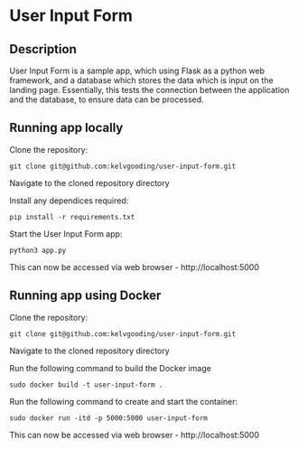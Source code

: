 # User Input Form

## Description

User Input Form is a sample app, which using Flask as a python web framework, and a database which stores the data which is input on the landing page. Essentially, this tests the connection between the application and the database, to ensure data can be processed.

## Running app locally

Clone the repository:

```
git clone git@github.com:kelvgooding/user-input-form.git
```

Navigate to the cloned repository directory

Install any dependices required:

```
pip install -r requirements.txt
```

Start the User Input Form app:

```
python3 app.py
```

This can now be accessed via web browser - http://localhost:5000

## Running app using Docker

Clone the repository:

```
git clone git@github.com:kelvgooding/user-input-form.git
```

Navigate to the cloned repository directory

Run the following command to build the Docker image

```
sudo docker build -t user-input-form .
```

Run the following command to create and start the container:

```
sudo docker run -itd -p 5000:5000 user-input-form
```

This can now be accessed via web browser - http://localhost:5000